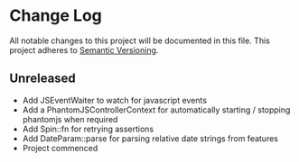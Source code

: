 # Change Log
All notable changes to this project will be documented in this file.
This project adheres to [Semantic Versioning](http://semver.org/).

## Unreleased

* Add JSEventWaiter to watch for javascript events
* Add a PhantomJSControllerContext for automatically starting / stopping phantomjs when required
* Add Spin::fn for retrying assertions
* Add DateParam::parse for parsing relative date strings from features
* Project commenced
